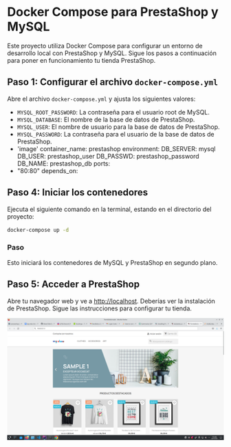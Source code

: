 

# Docker Compose para PrestaShop y MySQL

Este proyecto utiliza Docker Compose para configurar un entorno de desarrollo local con PrestaShop y MySQL. Sigue los pasos a continuación para poner en funcionamiento tu tienda PrestaShop.




## Paso 1: Configurar el archivo `docker-compose.yml`

Abre el archivo `docker-compose.yml` y ajusta los siguientes valores:

- `MYSQL_ROOT_PASSWORD`: La contraseña para el usuario root de MySQL.
- `MYSQL_DATABASE`: El nombre de la base de datos de PrestaShop.
- `MYSQL_USER`: El nombre de usuario para la base de datos de PrestaShop.
- `MYSQL_PASSWORD`: La contraseña para el usuario de la base de datos de PrestaShop.
 -  'image'
  container_name: prestashop
  environment:
  DB_SERVER: mysql
  DB_USER: prestashop_user
  DB_PASSWD: prestashop_password
  DB_NAME: prestashop_db
  ports:
  - "80:80"
  depends_on:

## Paso 4: Iniciar los contenedores

Ejecuta el siguiente comando en la terminal, estando en el directorio del proyecto:

```bash
docker-compose up -d
```


### Paso 

Esto iniciará los contenedores de MySQL y PrestaShop en segundo plano.

## Paso 5: Acceder a PrestaShop

Abre tu navegador web y ve a [http://localhost](http://localhost). Deberías ver la instalación de PrestaShop. Sigue las instrucciones para configurar tu tienda.


![capturaa.png](capturaa.png)